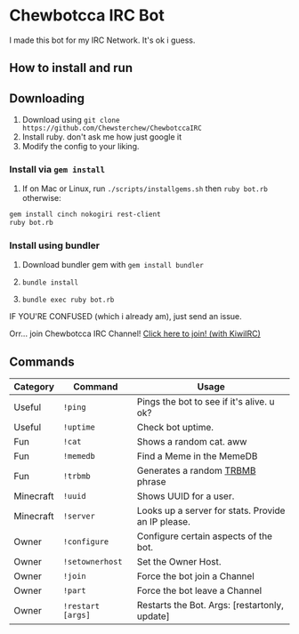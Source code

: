 # Chewbotcca IRC Bot

I made this bot for my IRC Network. It's ok i guess.

## How to install and run

## Downloading

1) Download using `git clone https://github.com/Chewsterchew/ChewbotccaIRC`
2) Install ruby. don't ask me how just google it
3) Modify the config to your liking.

### Install via `gem install`

1) If on Mac or Linux, run `./scripts/installgems.sh` then `ruby bot.rb` otherwise:

```bash
gem install cinch nokogiri rest-client
ruby bot.rb
```

### Install using bundler

1) Download bundler gem with `gem install bundler`

2) `bundle install`

3) `bundle exec ruby bot.rb`


IF YOU'RE CONFUSED (which i already am), just send an issue.

Orr... join Chewbotcca IRC Channel! [Click here to join! (with KiwiIRC)](http://chew.pro/ChewbotccaIRC/irc)

## Commands

Category | Command | Usage
-----|------|-------
Useful | `!ping` | Pings the bot to see if it's alive. u ok?
Useful | `!uptime` | Check bot uptime.
Fun | `!cat` | Shows a random cat. aww
Fun | `!memedb` | Find a Meme in the MemeDB
Fun | `!trbmb` | Generates a random [TRBMB](http://trbmb.chew.pw) phrase
Minecraft | `!uuid` | Shows UUID for a user.
Minecraft | `!server` | Looks up a server for stats. Provide an IP please.
Owner | `!configure` | Configure certain aspects of the bot.
Owner | `!setownerhost` | Set the Owner Host.
Owner | `!join` | Force the bot join a Channel
Owner | `!part` | Force the bot leave a Channel
Owner | `!restart [args]` | Restarts the Bot. Args: [restartonly, update]
